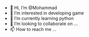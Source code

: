 - 👋 Hi, I’m @Mohammad
- 👀 I’m interested in developing game
- 🌱 I’m currently learning python
- 💞️ I’m looking to collaborate on ...
- 📫 How to reach me ...
